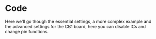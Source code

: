 # Code

Here we'll go though the essential settings, a more complex example and the advanced settings for the CB1 board, here you can disable ICs and change pin functions.&#x20;
